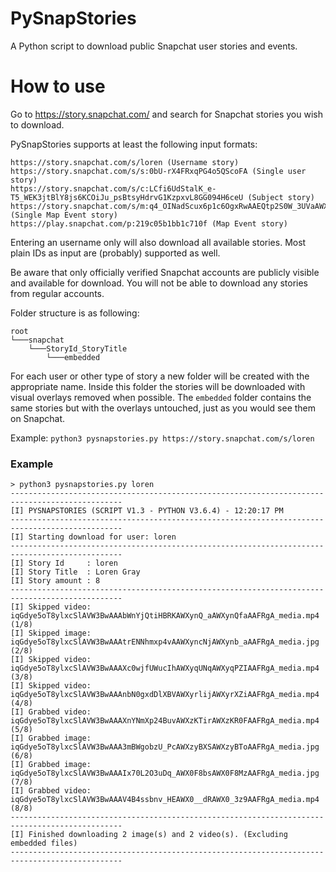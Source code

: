 # PySnapStories
A Python script to download public Snapchat user stories and events.

# How to use

Go to https://story.snapchat.com/ and search for Snapchat stories you wish to download.

PySnapStories supports at least the following input formats:

```
https://story.snapchat.com/s/loren (Username story)
https://story.snapchat.com/s/s:0bU-rX4FRxqPG4o5QScoFA (Single user story)
https://story.snapchat.com/s/c:LCfi6UdStalK_e-T5_WEK3jtBlY8js6KCOiJu_psBtsyHdrvG1KzpxvL8GG094H6ceU (Subject story)
https://story.snapchat.com/s/m:q4_OINadScux6p1c6OgxRwAAEQtp2S0W_3UVaAWXqb9GaAWXqb838AAFRgA/ (Single Map Event story)
https://play.snapchat.com/p:219c05b1bb1c710f (Map Event story)
```

Entering an username only will also download all available stories. Most plain IDs as input are (probably) supported as well.

Be aware that only officially verified Snapchat accounts are publicly visible and available for download. You will not be able to download any stories from regular accounts.

Folder structure is as following:
```
root
└───snapchat
    └───StoryId_StoryTitle
        └───embedded
```
For each user or other type of story a new folder will be created with the appropriate name. Inside this folder the stories will be downloaded with visual overlays removed when possible. The `embedded` folder contains the same stories but with the overlays untouched, just as you would see them on Snapchat.

Example: `python3 pysnapstories.py https://story.snapchat.com/s/loren`

### Example

```
> python3 pysnapstories.py loren
-----------------------------------------------------------------------------------------------
[I] PYSNAPSTORIES (SCRIPT V1.3 - PYTHON V3.6.4) - 12:20:17 PM                                  
-----------------------------------------------------------------------------------------------
[I] Starting download for user: loren                                                          
-----------------------------------------------------------------------------------------------
[I] Story Id     : loren                                                                       
[I] Story Title  : Loren Gray                                                                  
[I] Story amount : 8                                                                           
-----------------------------------------------------------------------------------------------
[I] Skipped video: iqGdye5oT8ylxcSlAVW3BwAAAbWnYjQtiHBRKAWXynQ_aAWXynQfaAAFRgA_media.mp4 (1/8) 
[I] Skipped image: iqGdye5oT8ylxcSlAVW3BwAAAtrENNhmxp4vAAWXyncNjAWXynb_aAAFRgA_media.jpg (2/8) 
[I] Skipped video: iqGdye5oT8ylxcSlAVW3BwAAAXc0wjfUWucIhAWXyqUNqAWXyqPZIAAFRgA_media.mp4 (3/8) 
[I] Skipped video: iqGdye5oT8ylxcSlAVW3BwAAAnbN0gxdDlXBVAWXyrlijAWXyrXZiAAFRgA_media.mp4 (4/8) 
[I] Grabbed video: iqGdye5oT8ylxcSlAVW3BwAAAXnYNmXp24BuvAWXzKTirAWXzKR0FAAFRgA_media.mp4 (5/8) 
[I] Grabbed image: iqGdye5oT8ylxcSlAVW3BwAAA3mBWgobzU_PcAWXzyBXSAWXzyBToAAFRgA_media.jpg (6/8) 
[I] Grabbed image: iqGdye5oT8ylxcSlAVW3BwAAAIx70L2O3uDq_AWX0F8bsAWX0F8MzAAFRgA_media.jpg (7/8) 
[I] Grabbed video: iqGdye5oT8ylxcSlAVW3BwAAAV4B4ssbnv_HEAWX0__dRAWX0_3z9AAFRgA_media.mp4 (8/8) 
-----------------------------------------------------------------------------------------------
[I] Finished downloading 2 image(s) and 2 video(s). (Excluding embedded files)                 
-----------------------------------------------------------------------------------------------
```
